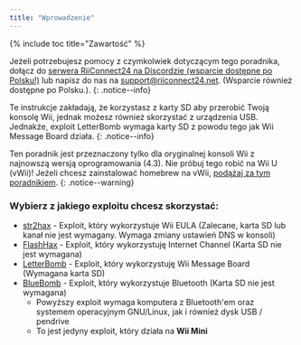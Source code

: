 ```yaml
---
title: "Wprowadzenie"
---
```


{% include toc title="Zawartość" %}

Jeżeli potrzebujesz pomocy z czymkolwiek dotyczącym tego poradnika, dołącz do [serwera RiiConnect24 na Discordzie (wsparcie dostępne po Polsku!)](https://discord.gg/b4Y7jfD) lub napisz do nas na [support@riiconnect24.net](mailto:support@riiconnect24.net). (Wsparcie również dostępne po Polsku.).
{: .notice--info}

Te instrukcje zakładają, że korzystasz z karty SD aby przerobić Twoją konsolę Wii, jednak możesz również skorzystać z urządzenia USB. Jednakże, exploit LetterBomb wymaga karty SD z powodu tego jak Wii Message Board działa.
{: .notice--info}

Ten poradnik jest przeznaczony tylko dla oryginalnej konsoli Wii z najnowszą wersją oprogramowania (4.3). Nie próbuj tego robić na Wii U (vWii)! Jeżeli chcesz zainstalować homebrew na vWii, [podążaj za tym poradnikiem](https://wiiuguide.xyz/#/vwii/).
{: .notice--warning}

### Wybierz z jakiego exploitu chcesz skorzystać:

- [str2hax](str2hax) - Exploit, który wykorzystuje Wii EULA (Zalecane, karta SD lub kanał nie jest wymagany. Wymaga zmiany ustawień DNS w konsoli)
- [FlashHax](flashhax) - Exploit, który wykorzystuję Internet Channel (Karta SD nie jest wymagana)
- [LetterBomb](letterbomb) - Exploit, który wykorzystuję Wii Message Board (Wymagana karta SD)
- [BlueBomb](bluebomb) - Exploit, który wykorzystuje Bluetooth (Karta SD nie jest wymagana)
    * Powyższy exploit wymaga komputera z Bluetooth'em oraz systemem operacyjnym GNU/Linux, jak i również dysk USB / pendrive
    * To jest jedyny exploit, który działa na **Wii Mini**

